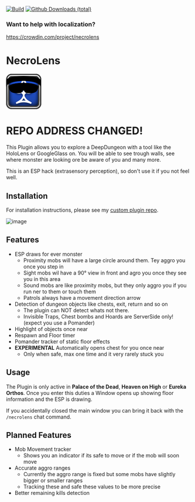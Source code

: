 [![Build](https://github.com/Jukkales/NecroLens/actions/workflows/build-plugin.yml/badge.svg)](https://github.com/Jukkales/NecroLens/actions/workflows/build-plugin.yml)
[![Github Downloads (total)](https://img.shields.io/github/downloads/Jukkales/NecroLens/total.svg)]()

### Want to help with localization?
https://crowdin.com/project/necrolens

# NecroLens

![image](icon.png)

# REPO ADDRESS CHANGED!

This Plugin allows you to explore a DeepDungeon with a tool like the HoloLens or GoogleGlass on.
You will be able to see trough walls, see where monster are looking ore be aware of you and many more.

This is an ESP hack (extrasensory perception), so don't use it if you not feel well.

## Installation
For installation instructions, please see my [custom plugin repo](https://github.com/Jukkales/DalamudPlugins).

![image](screen.png)

## Features
 - ESP draws for ever monster
   - Proximity mobs will have a large circle around them. Tey aggro you once you step in
   - Sight mobs wil have a 90° view in front and agro you once they see you in this area
   - Sound mobs are like proximity mobs, but they only aggro you if you run ner to them or touch them
   - Patrols always have a movement direction arrow
 - Detection of dungeon objects like chests, exit, return and so on
   - The plugin can NOT detect whats not there. 
   - Invisible Traps, Chest bombs and Hoards are ServerSide only! (expect you use a Pomander)
 - Highlight of objects once near
 - Respawn and Floor timer
 - Pomander tracker of static floor effects
 - **EXPERIMENTAL** Automatically opens chest for you once near
   - Only when safe, max one time and it very rarely stuck you 

## Usage
The Plugin is only active in **Palace of the Dead**, **Heaven on High** or **Eureka Orthos**. Once you enter this duties a Window opens up showing floor information and the ESP is drawing.

If you accidentally closed the main window you can bring it back with the `/necrolens` chat command.

## Planned Features
 - Mob Movement tracker
   - Shows you an indicator if its safe to move or if the mob will soon move
 - Accurate aggro ranges
   - Currently the aggro range is fixed but some mobs have slightly bigger or smaller ranges
   - Tracking these and safe these values to be more precise
 - Better remaining kills detection


